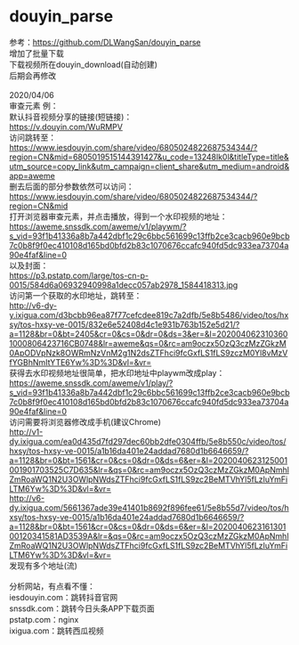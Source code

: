 # douyin_parse
参考：https://github.com/DLWangSan/douyin_parse</br>
增加了批量下载</br>
下载视频所在douyin_download(自动创建)</br>
后期会再修改</br>
</br>
2020/04/06</br>
审查元素 例：</br>
默认抖音视频分享的链接(短链接)：</br>
https://v.douyin.com/WuRMPV
</br>
访问跳转至：</br>
https://www.iesdouyin.com/share/video/6805024822687534344/?region=CN&mid=6805019515144391427&u_code=13248lk0l&titleType=title&utm_source=copy_link&utm_campaign=client_share&utm_medium=android&app=aweme
</br>
删去后面的部分参数依然可以访问：</br>
https://www.iesdouyin.com/share/video/6805024822687534344/?region=CN&mid
</br>
打开浏览器审查元素，并点击播放，得到一个水印视频的地址：</br>
https://aweme.snssdk.com/aweme/v1/playwm/?s_vid=93f1b41336a8b7a442dbf1c29c6bbc561699c13ffb2ce3cacb960e9bcb7c0b8f9f0ec410108d165bd0bfd2b83c1070676ccafc940fd5dc933ea73704a90e4faf&line=0
</br>
以及封面：</br>
https://p3.pstatp.com/large/tos-cn-p-0015/584d6a06932940998a1decc057ab2978_1584418313.jpg
</br>
访问第一个获取的水印地址，跳转至：</br>
http://v6-dy-y.ixigua.com/d3bcbb96ea87f77cefcdee819c7a2dfb/5e8b5486/video/tos/hxsy/tos-hxsy-ve-0015/832e6e52408d4c1e931b763b152e5d21/?a=1128&br=0&bt=2405&cr=0&cs=0&dr=0&ds=3&er=&l=2020040623103601000806423716CB0748&lr=aweme&qs=0&rc=am9oczx5OzQ3czMzZGkzM0ApODVpNzk8OWRmNzVnM2g1N2dsZTFhci9fcGxfLS1fLS9zczM0Yl8vMzVfYGBhNmItYTE6Yw%3D%3D&vl=&vr=
</br>
获得去水印视频地址很简单，把水印地址中playwm改成play：</br>
https://aweme.snssdk.com/aweme/v1/play/?s_vid=93f1b41336a8b7a442dbf1c29c6bbc561699c13ffb2ce3cacb960e9bcb7c0b8f9f0ec410108d165bd0bfd2b83c1070676ccafc940fd5dc933ea73704a90e4faf&line=0</br>
访问需要将浏览器修改成手机(建议Chrome)</br>
http://v1-dy.ixigua.com/ea0d435d7fd297dec60bb2dfe0304ffb/5e8b550c/video/tos/hxsy/tos-hxsy-ve-0015/a1b16da401e24addad7680d1b6646659/?a=1128&br=0&bt=1561&cr=0&cs=0&dr=0&ds=6&er=&l=2020040623125001001901703525C7D635&lr=&qs=0&rc=am9oczx5OzQ3czMzZGkzM0ApNmhlZmRoaWQ1N2U3OWlpNWdsZTFhci9fcGxfLS1fLS9zc2BeMTVhYl5fLzIuYmFiLTM6Yw%3D%3D&vl=&vr=
</br>
http://v6-dy.ixigua.com/5661367ade39e41401b8692f896fee61/5e8b55d7/video/tos/hxsy/tos-hxsy-ve-0015/a1b16da401e24addad7680d1b6646659/?a=1128&br=0&bt=1561&cr=0&cs=0&dr=0&ds=6&er=&l=202004062316130100120341581AD3539A&lr=&qs=0&rc=am9oczx5OzQ3czMzZGkzM0ApNmhlZmRoaWQ1N2U3OWlpNWdsZTFhci9fcGxfLS1fLS9zc2BeMTVhYl5fLzIuYmFiLTM6Yw%3D%3D&vl=&vr=
</br>
发现有多个地址(流)
</br></br>
分析网站，有点看不懂：</br>
iesdouyin.com：跳转抖音官网</br>
snssdk.com：跳转今日头条APP下载页面</br>
pstatp.com：nginx</br>
ixigua.com：跳转西瓜视频</br>
